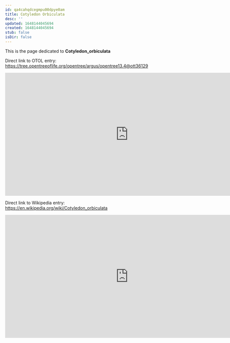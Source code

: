 ```yaml
---
id: qa4cahqdcegmpu00dpye0am
title: Cotyledon Orbiculata
desc: ''
updated: 1648144045694
created: 1648144045694
stub: false
isDir: false
---
```

This is the page dedicated to **Cotyledon_orbiculata**


Direct link to OTOL entry: https://tree.opentreeoflife.org/opentree/argus/opentree13.4@ott36129



<html>
    <body>
    <iframe src="https://tree.opentreeoflife.org/opentree/argus/opentree13.4@ott36129"
    width="800" height="400" frameborder="0" allowfullscreen> </iframe>
    </body>
</html>
    


Direct link to Wikipedia entry: https://en.wikipedia.org/wiki/Cotyledon_orbiculata



<html>
    <body>
    <iframe src="https://en.wikipedia.org/wiki/Cotyledon_orbiculata"
    width="800" height="400" frameborder="0" allowfullscreen> </iframe>
    </body>
</html>
    

